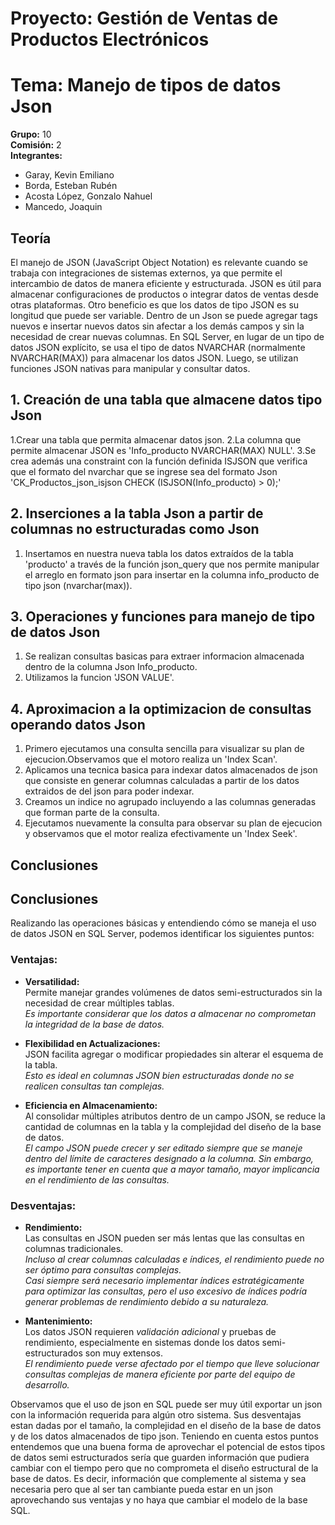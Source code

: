 # Proyecto: Gestión de Ventas de Productos Electrónicos
# Tema: Manejo de tipos de datos Json
**Grupo:** 10  
**Comisión:** 2  
**Integrantes:**  
- Garay, Kevin Emiliano  
- Borda, Esteban Rubén
- Acosta López, Gonzalo Nahuel
- Mancedo, Joaquin  

## Teoría
El manejo de JSON (JavaScript Object Notation) es relevante cuando se trabaja con integraciones de sistemas externos, ya que permite el intercambio de datos de manera eficiente y estructurada. JSON es útil para almacenar configuraciones de productos o integrar datos de ventas desde otras plataformas. Otro beneficio es que los datos de tipo JSON es su longitud que puede ser variable. Dentro de un Json se puede agregar tags nuevos e insertar nuevos datos sin afectar a los demás campos y sin la necesidad de crear nuevas columnas.
En SQL Server, en lugar de un tipo de datos JSON explícito, se usa el tipo de datos NVARCHAR (normalmente NVARCHAR(MAX)) para almacenar los datos JSON. Luego, se utilizan funciones JSON nativas para manipular y consultar datos.

## 1. Creación de una tabla que almacene datos tipo Json
1.Crear una tabla que permita almacenar datos json.
2.La columna que permite almacenar JSON es 'Info_producto NVARCHAR(MAX) NULL'.
3.Se crea además una constraint con la función definida ISJSON que verifica que el formato del nvarchar que se ingrese sea del formato Json
'CK_Productos_json_isjson CHECK (ISJSON(Info_producto) > 0);'

## 2. Inserciones a la tabla Json a partir de columnas no estructuradas como Json
1. Insertamos en nuestra nueva tabla los datos extraídos de la tabla 'producto' a través de la función json_query que nos permite manipular el arreglo en formato json para insertar en la columna info_producto de tipo json (nvarchar(max)).
## 3. Operaciones y funciones para manejo de tipo de datos Json
1. Se realizan consultas basicas para extraer informacion almacenada dentro de la columna Json Info_producto.
2. Utilizamos la funcion 'JSON VALUE'.
## 4. Aproximacion a la optimizacion de consultas operando datos Json
1. Primero ejecutamos una consulta sencilla para visualizar su plan de ejecucion.Observamos que el motoro realiza un 'Index Scan'.
2. Aplicamos una tecnica basica para indexar datos almacenados de json que consiste en generar columnas calculadas a partir de los datos extraidos de del json para poder indexar.
3. Creamos un indice no agrupado incluyendo a las columnas generadas que forman parte de la consulta.
4. Ejecutamos nuevamente la consulta para observar su plan de ejecucion y observamos que el motor realiza efectivamente un 'Index Seek'.

## Conclusiones
## Conclusiones

Realizando las operaciones básicas y entendiendo cómo se maneja el uso de datos JSON en SQL Server, podemos identificar los siguientes puntos:

### Ventajas:
- **Versatilidad:**  
  Permite manejar grandes volúmenes de datos semi-estructurados sin la necesidad de crear múltiples tablas.  
  *Es importante considerar que los datos a almacenar no comprometan la integridad de la base de datos.*
  
- **Flexibilidad en Actualizaciones:**  
  JSON facilita agregar o modificar propiedades sin alterar el esquema de la tabla.  
  *Esto es ideal en columnas JSON bien estructuradas donde no se realicen consultas tan complejas.*

- **Eficiencia en Almacenamiento:**  
  Al consolidar múltiples atributos dentro de un campo JSON, se reduce la cantidad de columnas en la tabla y la complejidad del diseño de la base de datos.  
  *El campo JSON puede crecer y ser editado siempre que se maneje dentro del límite de caracteres designado a la columna. Sin embargo, es importante tener en cuenta que a mayor tamaño, mayor implicancia en el rendimiento de las consultas.*

### Desventajas:
- **Rendimiento:**  
  Las consultas en JSON pueden ser más lentas que las consultas en columnas tradicionales.  
  *Incluso al crear columnas calculadas e índices, el rendimiento puede no ser óptimo para consultas complejas.*  
  *Casi siempre será necesario implementar índices estratégicamente para optimizar las consultas, pero el uso excesivo de índices podría generar problemas de rendimiento debido a su naturaleza.*

- **Mantenimiento:**  
  Los datos JSON requieren *validación adicional* y pruebas de rendimiento, especialmente en sistemas donde los datos semi-estructurados son muy extensos.  
  *El rendimiento puede verse afectado por el tiempo que lleve solucionar consultas complejas de manera eficiente por parte del equipo de desarrollo.*
  
Observamos que el uso de json en SQL puede ser muy útil exportar un json con la información requerida para algún otro sistema.
Sus desventajas estan dadas por el tamaño, la complejidad en el diseño de la base de datos y de los datos almacenados de tipo json.
Teniendo en cuenta estos puntos entendemos que una buena forma de aprovechar el potencial de estos tipos de datos semi estructurados sería que guarden información que pudiera cambiar con el tiempo pero que no comprometa el diseño estructural de la base de datos. Es decir, información que complemente al sistema y sea necesaria pero que al ser tan cambiante pueda estar en un json aprovechando sus ventajas y no haya que cambiar el modelo de la base SQL. 
